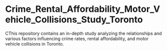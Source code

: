 # Crime_Rental_Affordability_Motor_Vehicle_Collisions_Study_Toronto
CThis repository contains an in-depth study analyzing the relationships and various factors influencing crime rates, rental affordability, and motor vehicle collisions in Toronto.
